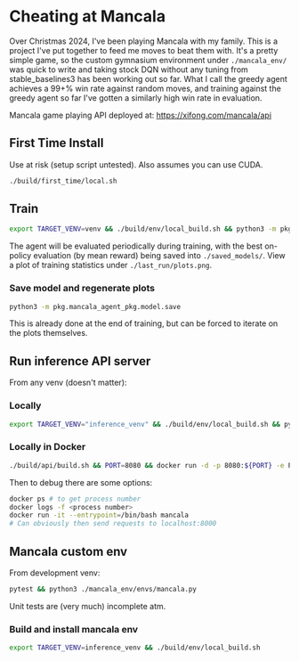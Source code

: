 # Cheating at Mancala

Over Christmas 2024, I've been playing Mancala with my family. This is a project I've put together to feed me moves to beat them with. It's a pretty simple game, so the custom gymnasium environment under `./mancala_env/` was quick to write and taking stock DQN without any tuning from stable_baselines3 has been working out so far. What I call the greedy agent achieves a 99+% win rate against random moves, and training against the greedy agent so far I've gotten a similarly high win rate in evaluation. 

Mancala game playing API deployed at: https://xifong.com/mancala/api

## First Time Install
Use at risk (setup script untested). Also assumes you can use CUDA.
```bash
./build/first_time/local.sh
```

## Train
```bash
export TARGET_VENV=venv && ./build/env/local_build.sh && python3 -m pkg.mancala_agent_pkg.model.train
```
The agent will be evaluated periodically during training, with the best on-policy evaluation (by mean reward) being saved into `./saved_models/`. View a plot of training statistics under `./last_run/plots.png`.

### Save model and regenerate plots

```bash
python3 -m pkg.mancala_agent_pkg.model.save
```

This is already done at the end of training, but can be forced to iterate on the plots themselves.

## Run inference API server
From any venv (doesn't matter):
### Locally
```bash
export TARGET_VENV="inference_venv" && ./build/env/local_build.sh && python -m pkg.mancala_agent_pkg.inference_api.server 
```

### Locally in Docker
```bash
./build/api/build.sh && PORT=8080 && docker run -d -p 8080:${PORT} -e PORT=${PORT} mancala 
```
Then to debug there are some options:
```bash
docker ps # to get process number
docker logs -f <process number>
docker run -it --entrypoint=/bin/bash mancala
# Can obviously then send requests to localhost:8000
```

## Mancala custom env
From development venv:
```bash
pytest && python3 ./mancala_env/envs/mancala.py
```

Unit tests are (very much) incomplete atm.

### Build and install mancala env
```bash
export TARGET_VENV=inference_venv && ./build/env/local_build.sh
```
